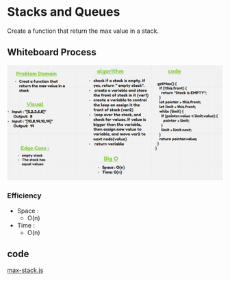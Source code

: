 # Stacks and Queues

Create a function that return the max value in a stack.

## Whiteboard Process

![whiteboard](./cc14getMax.PNG)

### Efficiency

- Space :
  - O(n)
- Time :
  - O(n)

## code

[max-stack.js](./max-stack.js)
